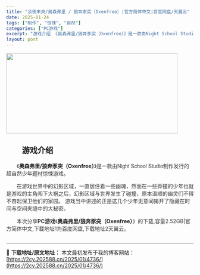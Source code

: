 ```yaml
---
title: "淡夜未央/奥森弗里 / 狼奔豕突（Oxenfree）|官方简体中文|百度网盘/天翼云"
date: 2025-01-24
tags: ["制作", "惊悚", "自然"]
categories: ["PC游戏"]
excerpt: "游戏介绍 《奥森弗里/狼奔豕突（Oxenfree）》是一款由Night School Studio制作发行的超自然少年题材惊悚游戏。 在游戏世界中的幻影区域，一直居住着一些幽魂，然而在一些莽撞的少年也就是游戏的主角闯下大祸之后，幻影区域与世界发生了碰撞，原本温顺的幽灵们不得不奋起保卫他们的家园。 游&hellip;"
layout: post
---
```


<img class="aligncenter size-full wp-image-5114" src="https://2cy.202588.cn/wp-content/uploads/2025/01/2025012602105832.webp" alt="" width="460" height="215" />
<h2 style="white-space: normal; text-indent: 2em; text-align: left;">游戏介绍</h2>
<p style="white-space: normal; text-indent: 2em; text-align: left;"><span style="background-color: #ffffff;">《<strong>奥森弗里/狼奔豕突（Oxenfree）</strong>》</span><span style="color: #333333; font-family: 'Helvetica Neue', Helvetica, Arial, 'PingFang SC', 'Hiragino Sans GB', 'Microsoft YaHei', 'WenQuanYi Micro Hei', sans-serif, font-extend; font-size: 14px; font-style: normal; font-variant-ligatures: normal; font-variant-caps: normal; font-weight: 400; letter-spacing: normal; orphans: 2; text-align: start; text-indent: 28px; text-transform: none; widows: 2; word-spacing: 0px; -webkit-text-stroke-width: 0px; background-color: #ffffff; text-decoration-thickness: initial; text-decoration-style: initial; text-decoration-color: initial; display: inline !important; float: none;">是一款由Night School Studio制作发行的超自然少年题材惊悚游戏</span><span style="color: #484848; text-indent: 2em;"><span style="color: #333333; background-color: #ffffff;">。</span></span></p>
<p style="white-space: normal; text-indent: 2em; text-align: left;"><span style="color: #333333; font-family: 'Helvetica Neue', Helvetica, Arial, 'PingFang SC', 'Hiragino Sans GB', 'Microsoft YaHei', 'WenQuanYi Micro Hei', sans-serif, font-extend; font-size: 14px; font-style: normal; font-variant-ligatures: normal; font-variant-caps: normal; font-weight: 400; letter-spacing: normal; orphans: 2; text-align: start; text-indent: 28px; text-transform: none; widows: 2; word-spacing: 0px; -webkit-text-stroke-width: 0px; background-color: #ffffff; text-decoration-thickness: initial; text-decoration-style: initial; text-decoration-color: initial; display: inline !important; float: none;">在游戏世界中的幻影区域，一直居住着一些幽魂，然而在一些莽撞的少年也就是游戏的主角闯下大祸之后，幻影区域与世界发生了碰撞，原本温顺的幽灵们不得不奋起保卫他们的家园。 游戏当中讲述的正是这几个少年无意间揭开了隐藏在时间与空间夹缝中的大秘密。</span></p>
<p style="white-space: normal; text-indent: 2em; text-align: left;"><span style="color: #333333; text-indent: 2em; background-color: #ffffff;">本次分享<strong>PC游戏</strong>《</span><strong>奥森弗里/狼奔豕突（Oxenfree）</strong><span style="color: #333333; text-indent: 2em; background-color: #ffffff;">》的</span><span style="color: #333333; text-indent: 2em; background-color: #ffffff;">下载,容量2.52GB|官方简体中文,下载地址1为百度网盘,下载地址2天翼云。</span></p>

<h2 style="white-space: normal; text-indent: 2em; text-align: left;"></h2>

---
📖 **下载地址/原文地址：** 本文最初发布于我的博客网站：[https://2cy.202588.cn/2025/01/4736/](https://2cy.202588.cn/2025/01/4736/)

